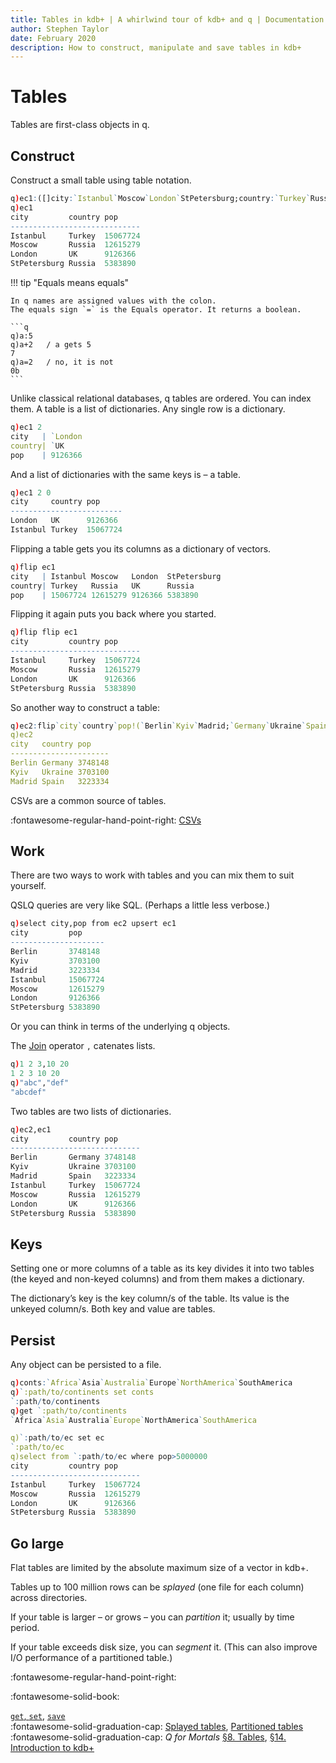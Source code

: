 ```yaml
---
title: Tables in kdb+ | A whirlwind tour of kdb+ and q | Documentation for kdb+ and the q programming language
author: Stephen Taylor
date: February 2020
description: How to construct, manipulate and save tables in kdb+
---
```

# Tables



Tables are first-class objects in q. 


## Construct

Construct a small table using table notation.

```q
q)ec1:([]city:`Istanbul`Moscow`London`StPetersburg;country:`Turkey`Russia`UK`Russia;pop:15067724 12615279 9126366 5383890)
q)ec1
city         country pop
-----------------------------
Istanbul     Turkey  15067724
Moscow       Russia  12615279
London       UK      9126366
StPetersburg Russia  5383890
```

!!! tip "Equals means equals"

    In q names are assigned values with the colon.
    The equals sign `=` is the Equals operator. It returns a boolean.

    ```q
    q)a:5
    q)a+2   / a gets 5
    7
    q)a=2   / no, it is not
    0b
    ```

Unlike classical relational databases, q tables are ordered. You can index them.
A table is a list of dictionaries. Any single row is a dictionary.

```q
q)ec1 2
city   | `London
country| `UK
pop    | 9126366
```

<!-- :fontawesome-regular-hand-point-right:
[Dictionaries](dictionaries.md)
 -->
And a list of dictionaries with the same keys is – a table.

```q
q)ec1 2 0
city     country pop
-------------------------
London   UK      9126366
Istanbul Turkey  15067724
```

Flipping a table gets you its columns as a dictionary of vectors.

```q
q)flip ec1
city   | Istanbul Moscow   London  StPetersburg
country| Turkey   Russia   UK      Russia
pop    | 15067724 12615279 9126366 5383890
```

Flipping it again puts you back where you started. 

```q
q)flip flip ec1
city         country pop
-----------------------------
Istanbul     Turkey  15067724
Moscow       Russia  12615279
London       UK      9126366
StPetersburg Russia  5383890
```

So another way to construct a table:

```q
q)ec2:flip`city`country`pop!(`Berlin`Kyiv`Madrid;`Germany`Ukraine`Spain;3748148 3703100 3223334)
q)ec2
city   country pop
----------------------
Berlin Germany 3748148
Kyiv   Ukraine 3703100
Madrid Spain   3223334
```

CSVs are a common source of tables.

:fontawesome-regular-hand-point-right:
[CSVs](csvs.md)


## Work

There are two ways to work with tables and you can mix them to suit yourself. 

QSLQ queries are very like SQL. (Perhaps a little less verbose.)

```q
q)select city,pop from ec2 upsert ec1
city         pop
---------------------
Berlin       3748148
Kyiv         3703100
Madrid       3223334
Istanbul     15067724
Moscow       12615279
London       9126366
StPetersburg 5383890
```

<!-- :fontawesome-regular-hand-point-right:
[qSQL](queries.md)
 -->
Or you can think in terms of the underlying q objects. 

The [Join](../../ref/join.md) operator `,` catenates lists.

```q
q)1 2 3,10 20
1 2 3 10 20
q)"abc","def"
"abcdef"
```

Two tables are two lists of dictionaries. 

```q
q)ec2,ec1
city         country pop
-----------------------------
Berlin       Germany 3748148
Kyiv         Ukraine 3703100
Madrid       Spain   3223334
Istanbul     Turkey  15067724
Moscow       Russia  12615279
London       UK      9126366
StPetersburg Russia  5383890
```


## Keys

Setting one or more columns of a table as its key divides it into two tables (the keyed and non-keyed columns) and from them makes a dictionary.

The dictionary’s key is the key column/s of the table. Its value is the unkeyed column/s. Both key and value are tables. 


## Persist

Any object can be persisted to a file.

```q
q)conts:`Africa`Asia`Australia`Europe`NorthAmerica`SouthAmerica
q)`:path/to/continents set conts
`:path/to/continents
q)get `:path/to/continents
`Africa`Asia`Australia`Europe`NorthAmerica`SouthAmerica

q)`:path/to/ec set ec
`:path/to/ec
q)select from `:path/to/ec where pop>5000000
city         country pop
-----------------------------
Istanbul     Turkey  15067724
Moscow       Russia  12615279
London       UK      9126366
StPetersburg Russia  5383890
```


## Go large

Flat tables are limited by the absolute maximum size of a vector in kdb+.

Tables up to 100 million rows can be _splayed_ (one file for each column) across directories.

If your table is larger – or grows – you can _partition_ it; usually by time period. 

If your table exceeds disk size, you can _segment_ it. (This can also improve I/O performance of a partitioned table.)


:fontawesome-regular-hand-point-right:
<!-- [Files](files.md)
<br>
 -->:fontawesome-solid-book:
[`get`, `set`](../../ref/get.md),
[`save`](../../ref/save.md)
<br>
:fontawesome-solid-graduation-cap:
[Splayed tables](../../kb/splayed-tables.md),
[Partitioned tables](../../kb/partition.md)
<br>
:fontawesome-solid-graduation-cap:
_Q for Mortals_ [§8. Tables](/q4m3/8_Tables/), 
[§14. Introduction to kdb+](/q4m3/14_Introduction_to_Kdb%2B)


